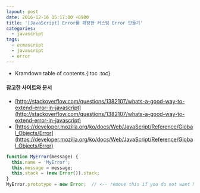 ```yaml
---
layout: post
date: 2016-12-16 15:17:00 +0900
title: '[JavaScript] Error를 확장한 커스텀 Error 만들기'
categories:
  - javascript
tags:
  - ecmascript
  - javascript
  - error
---
```


* Kramdown table of contents
{:toc .toc}

#### 참고한 사이트와 문서

- [http://stackoverflow.com/questions/1382107/whats-a-good-way-to-extend-error-in-javascript](http://stackoverflow.com/questions/1382107/whats-a-good-way-to-extend-error-in-javascript)
- [https://developer.mozilla.org/ko/docs/Web/JavaScript/Reference/Global_Objects/Error](https://developer.mozilla.org/ko/docs/Web/JavaScript/Reference/Global_Objects/Error)

```js
function MyError(message) {
  this.name = 'MyError';
  this.message = message;
  this.stack = (new Error()).stack;
}
MyError.prototype = new Error;  // <-- remove this if you do not want MyError to be instanceof Error
```

